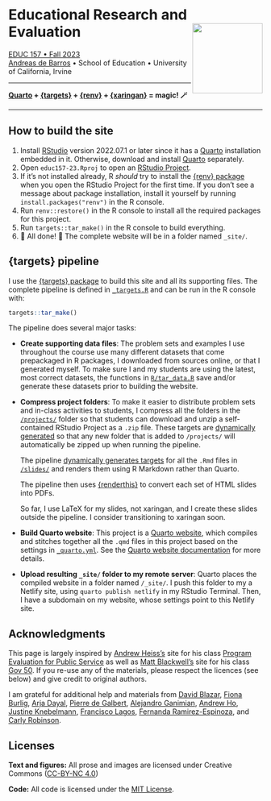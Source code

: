 
<!-- README.md is generated from README.Rmd. Please edit that file -->

# Educational Research and Evaluation <a href='https://educ157.de-barros.com/'><img src='files/icon-512.png' align="right" height="139" /></a>

[EDUC 157 • Fall 2023](https://educ157.de-barros.com/)  
[Andreas de Barros](https://www.de-barros.com/) • School of Education •
University of California, Irvine

------------------------------------------------------------------------

**[Quarto](https://quarto.org/) +
[{targets}](https://docs.ropensci.org/targets/) +
[{renv}](https://rstudio.github.io/renv/) +
[{xaringan}](https://github.com/yihui/xaringan) = magic! 🪄**

------------------------------------------------------------------------

## How to build the site

1.  Install
    [RStudio](https://www.rstudio.com/products/rstudio/download/#download)
    version 2022.07.1 or later since it has a
    [Quarto](https://quarto.org/) installation embedded in it.
    Otherwise, download and install [Quarto](https://quarto.org/)
    separately.
2.  Open `educ157-23.Rproj` to open an [RStudio
    Project](https://r4ds.hadley.nz/workflow-scripts.html#projects).
3.  If it’s not installed already, R *should* try to install the [{renv}
    package](https://rstudio.github.io/renv/) when you open the RStudio
    Project for the first time. If you don’t see a message about package
    installation, install it yourself by running
    `install.packages("renv")` in the R console.
4.  Run `renv::restore()` in the R console to install all the required
    packages for this project.
5.  Run `targets::tar_make()` in the R console to build everything.
6.  🎉 All done! 🎉 The complete website will be in a folder named
    `_site/`.

## {targets} pipeline

I use the [{targets} package](https://docs.ropensci.org/targets/) to
build this site and all its supporting files. The complete pipeline is
defined in [`_targets.R`](_targets.R) and can be run in the R console
with:

``` r
targets::tar_make()
```

The pipeline does several major tasks:

- **Create supporting data files**: The problem sets and examples I use
  throughout the course use many different datasets that come
  prepackaged in R packages, I downloaded from sources online, or that I
  generated myself. To make sure I and my students are using the latest,
  most correct datasets, the functions in [`R/tar_data.R`](R/tar_data.R)
  save and/or generate these datasets prior to building the website.

- **Compress project folders**: To make it easier to distribute problem
  sets and in-class activities to students, I compress all the folders
  in the [`/projects/`](/projects/) folder so that students can download
  and unzip a self-contained RStudio Project as a `.zip` file. These
  targets are [dynamically
  generated](https://books.ropensci.org/targets/dynamic.html) so that
  any new folder that is added to `/projects/` will automatically be
  zipped up when running the pipeline.

  The pipeline [dynamically generates
  targets](https://books.ropensci.org/targets/dynamic.html) for all the
  `.Rmd` files in [`/slides/`](/slides/) and renders them using R
  Markdown rather than Quarto.

  The pipeline then uses
  [{renderthis}](https://jhelvy.github.io/renderthis/) to convert each
  set of HTML slides into PDFs.

  So far, I use LaTeX for my slides, not xaringan, and I create these
  slides outside the pipeline. I consider transitioning to xaringan
  soon.

- **Build Quarto website**: This project is a [Quarto
  website](https://quarto.org/docs/websites/), which compiles and
  stitches together all the `.qmd` files in this project based on the
  settings in [`_quarto.yml`](_quarto.yml). See the [Quarto website
  documentation](https://quarto.org/docs/websites/) for more details.

- **Upload resulting `_site/` folder to my remote server**: Quarto
  places the compiled website in a folder named `/_site/`. I push this
  folder to my a Netlify site, using `quarto publish netlify` in my
  RStudio Terminal. Then, I have a subdomain on my website, whose
  settings point to this Netlify site.

## Acknowledgments

This page is largely inspired by [Andrew
Heiss’s](https://www.andrewheiss.com/) site for his class [Program
Evaluation for Public
Service](https://github.com/andrewheiss/evalf22.classes.andrewheiss.com)
as well as [Matt Blackwell’s](https://www.mattblackwell.org/) site for
his class [Gov 50](https://github.com/mattblackwell/gov50-f23-site/). If
you re-use any of the materials, please respect the licences (see below)
and give credit to original authors.

I am grateful for additional help and materials from [David
Blazar](https://education.umd.edu/directory/david-blazar), [Fiona
Burlig](https://www.fionaburlig.com/), [Arja
Dayal](https://steinhardt.nyu.edu/arja-dayal), [Pierre de
Galbert](https://scholar.harvard.edu/pierredegalbert/home), [Alejandro
Ganimian](https://www.alejandroganimian.com/), [Andrew
Ho](https://www.gse.harvard.edu/directory/faculty/andrew-ho), [Justine
Knebelmann](https://sites.google.com/view/justine-knebelmann/home),
[Francisco
Lagos](https://education.umd.edu/student-directory/francisco-lagos),
[Fernanda
Ramirez-Espinoza](https://sites.google.com/site/ramirezespinozafernanda/),
and [Carly Robinson](https://www.carlydrobinson.com/).

## Licenses

**Text and figures:** All prose and images are licensed under Creative
Commons ([CC-BY-NC
4.0](https://creativecommons.org/licenses/by-nc/4.0/))

**Code:** All code is licensed under the [MIT License](LICENSE.md).
